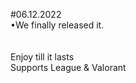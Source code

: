 #06.12.2022
<br>
•We finally released it.
<br>
<br><br>
Enjoy till it lasts<br>
Supports League & Valorant
